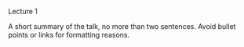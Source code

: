 Lecture 1

A short summary of the talk, no more than two sentences. Avoid bullet points or links for formatting reasons.

<Icon icon="fad:logo-audacity" />